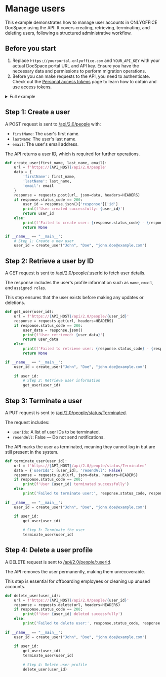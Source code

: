 # Manage users

This example demonstrates how to manage user accounts in ONLYOFFICE DocSpace using the API. It covers creating, retrieving, terminating, and deleting users, following a structured administrative workflow.

## Before you start

1. Replace `https://yourportal.onlyoffice.com` and `YOUR_API_KEY` with your actual DocSpace portal URL and API key. Ensure you have the necessary data and permissions to perform migration operations.
2. Before you can make requests to the API, you need to authenticate. Check out the [Personal access tokens](/docspace/api-backend/get-started/authentication/personal-access-tokens.md) page to learn how to obtain and use access tokens.

<details>
  <summary>Full example</summary>

``` py
import requests
 
# Set API base URL
API_HOST = 'yourportal.onlyoffice.com'
API_KEY = 'your_api_key'
 
# Headers with API key for authentication
HEADERS = {
    'Accept': 'application/json',
    'Authorization': f'Bearer {API_KEY}',
    'Content-Type': 'application/json'
}
 
# Step 1: Create a new user
def create_user(first_name, last_name, email):
    url = f'https://{API_HOST}/api/2.0/people'
    data = {
        'firstName': first_name,
        'lastName': last_name,
        'email': email
    }
    response = requests.post(url, json=data, headers=HEADERS)
    if response.status_code == 200:
        user_id = response.json()['response']['id']
        print(f'User created successfully: {user_id}')
        return user_id
    else:
        print(f'Failed to create user: {response.status_code} - {response.text}')
        return None
 
# Step 2: Retrieve a user by ID
def get_user(user_id):
    url = f'https://{API_HOST}/api/2.0/people/{user_id}'
    response = requests.get(url, headers=HEADERS)
    if response.status_code == 200:
        user_data = response.json()
        print(f'User retrieved: {user_data}')
        return user_data
    else:
        print(f'Failed to retrieve user: {response.status_code} - {response.text}')
        return None
  
# Step 3: Terminate a user
def terminate_user(user_id):
    url = f'https://{API_HOST}/api/2.0/people/status/Terminated'
    data = {'userIds': [user_id], 'resendAll': False}
    response = requests.put(url, json=data, headers=HEADERS)
    if response.status_code == 200:
        print(f'User {user_id} terminated successfully')
    else:
        print('Failed to terminate user:', response.status_code, response.text)
 
# Step 4: Delete user profile
def delete_user(user_id):
    url = f'https://{API_HOST}/api/2.0/people/{user_id}'
    response = requests.delete(url, headers=HEADERS)
    if response.status_code == 200:
        print(f'User {user_id} deleted successfully')
    else:
        print('Failed to delete user:', response.status_code, response.text)
 
if __name__ == "__main__":
    # Step 1: Create a new user
    user_id = create_user("John", "Doe", "john.doe@example.com")
 
    if user_id:
        # Step 2: Retrieve user information
        get_user(user_id)

        # Step 3: Terminate the user
        terminate_user(user_id)
 
        # Step 4: Delete user profile
        delete_user(user_id)
```

</details>

## Step 1: Create a user

A POST request is sent to [/api/2.0/people](/docspace/api-backend/usage-api/add-member) with:

- `firstName`: The user's first name.
- `lastName`: The user's last name.
- `email`: The user's email address.

The API returns a user ID, which is required for further operations.

``` py
def create_user(first_name, last_name, email):
    url = f'https://{API_HOST}/api/2.0/people'
    data = {
        'firstName': first_name,
        'lastName': last_name,
        'email': email
    }
    response = requests.post(url, json=data, headers=HEADERS)
    if response.status_code == 200:
        user_id = response.json()['response']['id']
        print(f'User created successfully: {user_id}')
        return user_id
    else:
        print(f'Failed to create user: {response.status_code} - {response.text}')
        return None

if __name__ == "__main__":
    # Step 1: Create a new user
    user_id = create_user("John", "Doe", "john.doe@example.com")
```

## Step 2: Retrieve a user by ID

A GET request is sent to [/api/2.0/people/:userId](/docspace/api-backend/usage-api/get-profile-by-user-id) to fetch user details.

The response includes the user's profile information such as `name`, `email`, and `assigned roles`.

This step ensures that the user exists before making any updates or deletions.

``` py
def get_user(user_id):
    url = f'https://{API_HOST}/api/2.0/people/{user_id}'
    response = requests.get(url, headers=HEADERS)
    if response.status_code == 200:
        user_data = response.json()
        print(f'User retrieved: {user_data}')
        return user_data
    else:
        print(f'Failed to retrieve user: {response.status_code} - {response.text}')
        return None

if __name__ == "__main__":
    user_id = create_user("John", "Doe", "john.doe@example.com")
 
    if user_id:
        # Step 2: Retrieve user information
        get_user(user_id)
```

## Step 3: Terminate a user

A PUT request is sent to [/api/2.0/people/status/Terminated](/docspace/api-backend/usage-api/update-user-status).

The request includes:

- `userIds`: A list of user IDs to be terminated.
- `resendAll`: False — Do not send notifications.

The API marks the user as terminated, meaning they cannot log in but are still present in the system.

``` py
def terminate_user(user_id):
    url = f'https://{API_HOST}/api/2.0/people/status/Terminated'
    data = {'userIds': [user_id], 'resendAll': False}
    response = requests.put(url, json=data, headers=HEADERS)
    if response.status_code == 200:
        print(f'User {user_id} terminated successfully')
    else:
        print('Failed to terminate user:', response.status_code, response.text)
 
if __name__ == "__main__":
    user_id = create_user("John", "Doe", "john.doe@example.com")
 
    if user_id:
        get_user(user_id)

        # Step 3: Terminate the user
        terminate_user(user_id)
```

## Step 4: Delete a user profile 

A DELETE request is sent to [/api/2.0/people/:userId](/docspace/api-backend/usage-api/delete-member).

The API removes the user permanently, making them unrecoverable.

This step is essential for offboarding employees or cleaning up unused accounts.

``` py
def delete_user(user_id):
    url = f'https://{API_HOST}/api/2.0/people/{user_id}'
    response = requests.delete(url, headers=HEADERS)
    if response.status_code == 200:
        print(f'User {user_id} deleted successfully')
    else:
        print('Failed to delete user:', response.status_code, response.text)
 
if __name__ == "__main__":
    user_id = create_user("John", "Doe", "john.doe@example.com")
 
    if user_id:
        get_user(user_id)
        terminate_user(user_id)
 
        # Step 4: Delete user profile
        delete_user(user_id)
```
